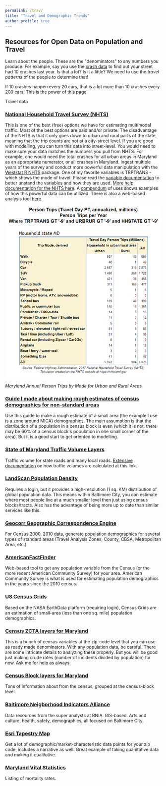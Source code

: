 ```yaml
---
permalink: /trav/
title: "Travel and Demographic Trends"
author_profile: true
---
```

## Resources for Open Data on Population and Travel

Learn about the people. These are the "denominators" to any numbers you produce. For example, say you use the [crash data](https://dkt101.github.io/dkt101/markdown/) to find out your street had 10 crashes last year. Is that a lot? Is it a little? We need to use the _travel patterns_ of the people to determine that! 

If 10 crashes happen every 20 cars, that is a lot more than 10 crashes every 200 cars! This is the power of this page. 

Travel data
### [National Household Travel Survey (NHTS)](https://nhts.ornl.gov/)
This is one of the best (free) options we have for estimating multimodal traffic. Most of the best options are paid and/or private. 
The disadvantage of the NHTS is that it only goes down to urban and rural parts of the state, meaning that the trip counts are not at a city-street level. If you are good with modelling, you can turn this data into street-level.
You would need to make sure your data matches the numbers you pull from NHTS. For example, one would need the total crashes for all urban areas in Maryland as an appropriate numerator, or all crashes in Maryland. 
Ingest multiple years of the survey and conduct more powerful data manipulation with the [Weststat R NHTS](https://github.com/Westat-Transportation/summarizeNHTS) package. One of my favorite variables is TRPTRANS - which shows the mode of travel. Please read the [variable documentation](https://nhts.ornl.gov/assets/codebook.pdf) to better unstand the variables and how they are used. 
[More help documentation for the NHTS here](https://nhts.ornl.gov/documentation.shtml). A [compendum](https://nhts.ornl.gov/compendium) of uses shows examples of how this powerful data can be utilized. There is also a web-based analysis tool [here](https://nhts.ornl.gov/tools.shtml).

![](https://raw.githubusercontent.com/dkt101/dkt101/master/images/nhtssample.PNG)


_Maryland Annual Person Trips by Mode for Urban and Rural Areas_

### [Guide I made about making rough estimates of census demographics for non-standard areas](https://docs.google.com/document/d/1kewfYNpu4Phy5iP5wWS39QggiLr670HWjyCBm4FltW0/edit?usp=sharing)
Use this guide to make a rough estimate of a small area (the example I use is a zone around MICA) demographics. The main assumption is that the distribution of a population in a census block is even  (which it is not, there may be 60% of a census block's population in one small corner of the area). But it is a good start to get oriented to modelling. 

### [State of Maryland Traffic Volume Layers](https://www.arcgis.com/home/item.html?id=3f4b959826c34480be3e4740e4ee025f)
Traffic volume for state roads and many local roads. [Extensive documentation](https://www.roads.maryland.gov/oppen/DSED%20Traffic%20Monitoring%20System%20Program.pdf) on how traffic volumes are calculated at this link. 

### [LandScan Population Density](https://landscan.ornl.gov/)
Requires a login, but it provides a high-resolution (1 sq. KM) distribution of global population data. This means within Baltimore City, you can estimate where most people live at a much smaller level then just using census blocks/tracts. Also has the advantage of being more up to date than similar services like this. 

### [Geocorr Geographic Correspondence Engine](http://mcdc.missouri.edu/applications/geocorr2000.html)
For Census 2000, 2010 data, generate population demographics for several types of standard areas (Travel Analysis Zones, County, CBSA, Metropolitan Area, etc.)

### [AmericanFactFinder](https://factfinder.census.gov/faces/nav/jsf/pages/index.xhtml)
Web-based tool to get any population variable from the Census (or the more recent American Community Survey) for your area. American Community Survey is what is used for estimating population demographics in the years since the 2010 census. 

### [US Census Grids](https://sedac.ciesin.columbia.edu/data/collection/usgrid)
Based on the NASA EarthData platform (requiring login), Census Grids are an estimation of small-area (less than one sq. mile) population demographics. 

### [Census ZCTA layers for Maryland](https://data.imap.maryland.gov/datasets/eb706b48117b43d482c63d02017fc3ff_1) 
This is a bunch of census variables at the zip-code level that you can use as ready made denominators.
With any population data, be careful. There are some intricate details to analyzing these properly. But you will be good just making crude rates (number of incidents divided by population) for now. Ask me for help as always. 
### [Census Block layers for Maryland](https://geodata.md.gov/imap/rest/services/Demographics/MD_CensusBoundaries/MapServer)
Tons of information about from the census, grouped at the census-block level. 

### [Baltimore Neigborhood Indicators Alliance](https://data-bniajfi.opendata.arcgis.com/)
Data resources from the super analysts at BNIA. GIS-based. Arts and culture, health, safety, demographics, all focused on Baltimore City. 

### [Esri Tapestry Map](https://www.esri.com/en-us/arcgis/products/tapestry-segmentation/zip-lookup)
Get a lot of demographic/market-characteristic data points for your zip code, includes a narrative as well. Great example of taking quanitative data and making it qualitative. 

### [Maryland Vital Statistics](https://geodata.md.gov/imap/rest/services/Health/MD_VitalStatistics/FeatureServer)
Listing of mortality rates.

